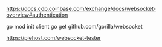 
https://docs.cdp.coinbase.com/exchange/docs/websocket-overview#authentication

go mod init client
go get github.com/gorilla/websocket


https://piehost.com/websocket-tester


